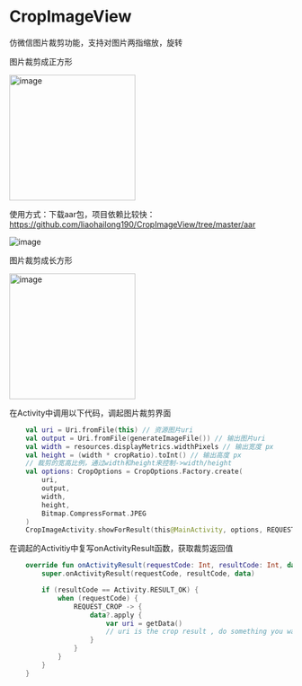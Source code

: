 # CropImageView
仿微信图片裁剪功能，支持对图片两指缩放，旋转

图片裁剪成正方形

<img src="http://m.qpic.cn/psc?/V53LDT6S1x8eab2fbMsQ1L1A2v0aC2xi/TmEUgtj9EK6.7V8ajmQrEH8k8807nabW0E2gxyXgJW3R0AdnuV1d1YZykO5oCu08LAj1M5nedGzSta6PHY9tQefi3l3DQfUEVigiGE2ypQ0!/b&bo=4ADgAQAAAAACZ0I!&rf=viewer_4" alt="image" width="224px">

使用方式：下载aar包，项目依赖比较快：https://github.com/liaohailong190/CropImageView/tree/master/aar

<img src="http://m.qpic.cn/psc?/V53LDT6S1x8eab2fbMsQ1L1A2v0aC2xi/TmEUgtj9EK6.7V8ajmQrEJ7C4rpyClHjBEWEeVp4IuQV3h*Lt1S.4C1p17FCKDxEtlvla0lYLHsMCNKiT5Ur15p9uhPWRnEaxJvjQVjYG.8!/b&bo=fAf9AwAAAAADJ4c!&rf=viewer_4" alt="image">

图片裁剪成长方形

<img src="http://m.qpic.cn/psc?/V53LDT6S1x8eab2fbMsQ1L1A2v0aC2xi/bqQfVz5yrrGYSXMvKr.cqcUBu5J.foI92PW8*2knXoO6SP*b9KOoBiDGurI28MNet6OlqVNDyiBI0FQG8OTHvRZVzOn76HjTDQKOTEMZbwM!/b&bo=4ADgAQAAAAACByI!&rf=viewer_4" alt="image" width="224px">

在Activity中调用以下代码，调起图片裁剪界面
```kotlin
    val uri = Uri.fromFile(this) // 资源图片uri
    val output = Uri.fromFile(generateImageFile()) // 输出图片uri
    val width = resources.displayMetrics.widthPixels // 输出宽度 px
    val height = (width * cropRatio).toInt() // 输出高度 px
    // 裁剪的宽高比例，通过width和height来控制->width/height
    val options: CropOptions = CropOptions.Factory.create(
        uri,
        output,
        width,
        height,
        Bitmap.CompressFormat.JPEG
    )
    CropImageActivity.showForResult(this@MainActivity, options, REQUEST_CROP)
```
                        
在调起的Activitiy中复写onActivityResult函数，获取裁剪返回值
```kotlin
    override fun onActivityResult(requestCode: Int, resultCode: Int, data: Intent?) {
        super.onActivityResult(requestCode, resultCode, data)

        if (resultCode == Activity.RESULT_OK) {
            when (requestCode) {
                REQUEST_CROP -> {
                    data?.apply {
                        var uri = getData()
                        // uri is the crop result , do something you want...
                    }
                }
            }
        }
    }
```
